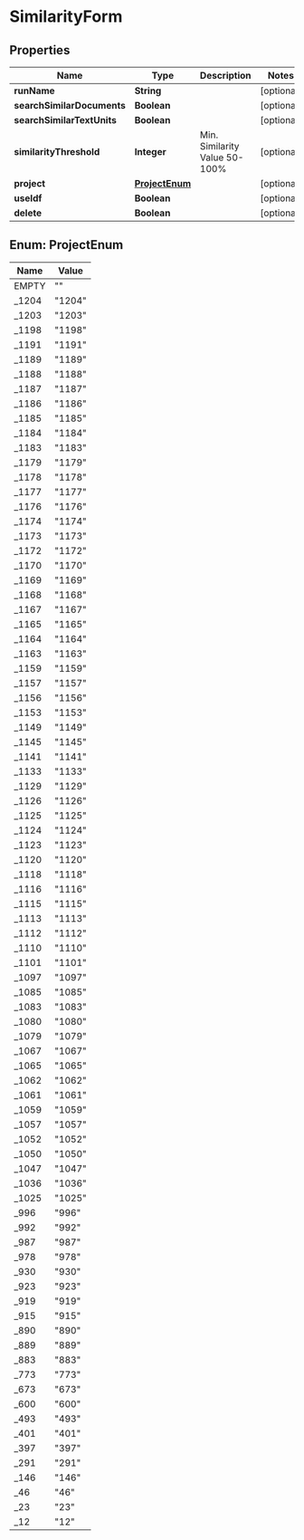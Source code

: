 

# SimilarityForm


## Properties

Name | Type | Description | Notes
------------ | ------------- | ------------- | -------------
**runName** | **String** |  |  [optional]
**searchSimilarDocuments** | **Boolean** |  |  [optional]
**searchSimilarTextUnits** | **Boolean** |  |  [optional]
**similarityThreshold** | **Integer** | Min. Similarity Value 50-100% |  [optional]
**project** | [**ProjectEnum**](#ProjectEnum) |  |  [optional]
**useIdf** | **Boolean** |  |  [optional]
**delete** | **Boolean** |  |  [optional]



## Enum: ProjectEnum

Name | Value
---- | -----
EMPTY | &quot;&quot;
_1204 | &quot;1204&quot;
_1203 | &quot;1203&quot;
_1198 | &quot;1198&quot;
_1191 | &quot;1191&quot;
_1189 | &quot;1189&quot;
_1188 | &quot;1188&quot;
_1187 | &quot;1187&quot;
_1186 | &quot;1186&quot;
_1185 | &quot;1185&quot;
_1184 | &quot;1184&quot;
_1183 | &quot;1183&quot;
_1179 | &quot;1179&quot;
_1178 | &quot;1178&quot;
_1177 | &quot;1177&quot;
_1176 | &quot;1176&quot;
_1174 | &quot;1174&quot;
_1173 | &quot;1173&quot;
_1172 | &quot;1172&quot;
_1170 | &quot;1170&quot;
_1169 | &quot;1169&quot;
_1168 | &quot;1168&quot;
_1167 | &quot;1167&quot;
_1165 | &quot;1165&quot;
_1164 | &quot;1164&quot;
_1163 | &quot;1163&quot;
_1159 | &quot;1159&quot;
_1157 | &quot;1157&quot;
_1156 | &quot;1156&quot;
_1153 | &quot;1153&quot;
_1149 | &quot;1149&quot;
_1145 | &quot;1145&quot;
_1141 | &quot;1141&quot;
_1133 | &quot;1133&quot;
_1129 | &quot;1129&quot;
_1126 | &quot;1126&quot;
_1125 | &quot;1125&quot;
_1124 | &quot;1124&quot;
_1123 | &quot;1123&quot;
_1120 | &quot;1120&quot;
_1118 | &quot;1118&quot;
_1116 | &quot;1116&quot;
_1115 | &quot;1115&quot;
_1113 | &quot;1113&quot;
_1112 | &quot;1112&quot;
_1110 | &quot;1110&quot;
_1101 | &quot;1101&quot;
_1097 | &quot;1097&quot;
_1085 | &quot;1085&quot;
_1083 | &quot;1083&quot;
_1080 | &quot;1080&quot;
_1079 | &quot;1079&quot;
_1067 | &quot;1067&quot;
_1065 | &quot;1065&quot;
_1062 | &quot;1062&quot;
_1061 | &quot;1061&quot;
_1059 | &quot;1059&quot;
_1057 | &quot;1057&quot;
_1052 | &quot;1052&quot;
_1050 | &quot;1050&quot;
_1047 | &quot;1047&quot;
_1036 | &quot;1036&quot;
_1025 | &quot;1025&quot;
_996 | &quot;996&quot;
_992 | &quot;992&quot;
_987 | &quot;987&quot;
_978 | &quot;978&quot;
_930 | &quot;930&quot;
_923 | &quot;923&quot;
_919 | &quot;919&quot;
_915 | &quot;915&quot;
_890 | &quot;890&quot;
_889 | &quot;889&quot;
_883 | &quot;883&quot;
_773 | &quot;773&quot;
_673 | &quot;673&quot;
_600 | &quot;600&quot;
_493 | &quot;493&quot;
_401 | &quot;401&quot;
_397 | &quot;397&quot;
_291 | &quot;291&quot;
_146 | &quot;146&quot;
_46 | &quot;46&quot;
_23 | &quot;23&quot;
_12 | &quot;12&quot;




